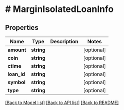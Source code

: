 # # MarginIsolatedLoanInfo

## Properties

Name | Type | Description | Notes
------------ | ------------- | ------------- | -------------
**amount** | **string** |  | [optional]
**coin** | **string** |  | [optional]
**ctime** | **string** |  | [optional]
**loan_id** | **string** |  | [optional]
**symbol** | **string** |  | [optional]
**type** | **string** |  | [optional]

[[Back to Model list]](../../README.md#models) [[Back to API list]](../../README.md#endpoints) [[Back to README]](../../README.md)
